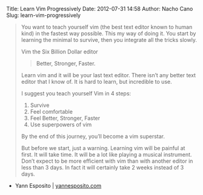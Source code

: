 Title: Learn Vim Progressively
Date: 2012-07-31 14:58
Author: Nacho Cano
Slug: learn-vim-progressively

> You want to teach yourself vim (the best text editor known to human
> kind) in the fastest way possible. This my way of doing it. You start
> by learning the minimal to survive, then you integrate all the tricks
> slowly.
>
> Vim the Six Billion Dollar editor
>
> > Better, Stronger, Faster.
>
> Learn vim and it will be your last text editor. There isn’t any better
> text editor that I know of. It is hard to learn, but incredible to
> use.
>
> I suggest you teach yourself Vim in 4 steps:
>
> 1.  Survive
> 2.  Feel comfortable
> 3.  Feel Better, Stronger, Faster
> 4.  Use superpowers of vim
>
> By the end of this journey, you’ll become a vim superstar.
>
> But before we start, just a warning. Learning vim will be painful at
> first. It will take time. It will be a lot like playing a musical
> instrument. Don’t expect to be more efficient with vim than with
> another editor in less than 3 days. In fact it will certainly take 2
> weeks instead of 3 days.

- Yann Esposito | [yannesposito.com][]

  [yannesposito.com]: http://yannesposito.com/Scratch/en/blog/Learn-Vim-Progressively/
    "Learn Vim Progressively"
